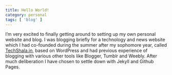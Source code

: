 ```yaml
---
title: Hello World!
category: personal
tags: [ 'blog' ]
---
```


I’m very excited to finally getting around to setting up my own personal website and blog. I was blogging briefly for a technology and news website which I had co-founded during the summer after my sophomore year, called [TechShala.in](http://techshala.in), based on WordPress and had previous experience of blogging with various other tools like Blogger, Tumblr and Weebly. After much deliberation I have chosen to settle down with Jekyll and Github Pages.

